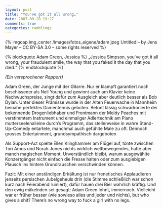 ```yaml
---
layout: post
title: "You've got it all wrong…"
date: 2007-09-20 19:27
comments: true
categories: ramblings
---
```


{% imgcap img_center /images/fotos_eigene/adam.jpeg Untitled – by Jens Mayer – CC BY-SA 3.0 – some rights reserved %}

{% blockquote Adam Green, Jessica %}
„Jessica Simpson, you've got it all wrong, your fraudulent smile, the way that you faked it the day that you died.“
{% endblockquote %}

*(Ein versprochener Rapport)*

Adam Green, der Junge mit der Gitarre. Nur er klampft garantiert noch beschissener als Neil Young und gewinnt auch am Klavier keine Nachwuchspreise, singt dafür zum Ausgleich aber deutlich besser als Bob Dylan. Unter dieser Prämisse wurde in der Alten Feuerwache in Mannheim beinahe perfektes Damentennis geboten. Betont lässig schwadronierte der bekennende Drogenliebhaber und Frontmann der Moldy Peaches mit verstimmtem Instrument und einmaliger Adlertechnik am Piano mutterseelenalleine durch’s Programm, das stellenweise in wahre Stand-Up-Comedy entartete, manchmal auch gefühlte Male zu oft. Dennoch grosses Entertainment, grundsympathisch dargeboten.

Als Support-Act spielte Ellen Klinghammer am Flügel auf, tönte zwischen Tori Amos und Norah Jones nichts wirklich weltbewegendes, hatte aber manch magischen Moment. Unverständlich bleibt, warum ausgewählte Konzertgänger nicht einfach die Fresse halten oder zum ausgiebigen Plausch ins hintere Grundrauschen verschwinden können.

Fazit: Mit einer anständigen Erkältung ist nur frenetisches Applaudieren jenseits persischen Jubelgeheuls drin (die Stimme schließlich war schon kurz nach Feierabend ruiniert), dafür hauen drei Bier wahrlich kräftig. Und den ewig mäkelnden sei gesagt: Adam Green lohnt, immernoch. Vielleicht war er früher besser (wie sowieso alles und jeder und nichts), but who gives a shit? There’s no wrong way to fuck a girl with no legs.
